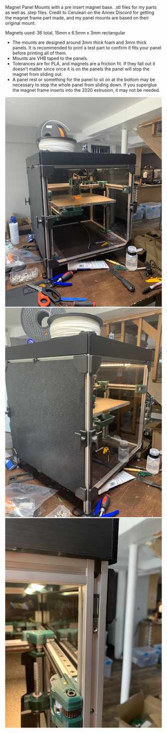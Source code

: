 Magnet Panel Mounts with a pre insert magnet base. .stl files for my parts as well as .step files. 
Credit to Cerulean on the Annex Discord for getting the magnet frame part made, and my panel mounts are based on their original mount. 

Magnets used: 36 total, 15mm x 6.5mm x 3mm rectangular 

- The mounts are designed around 3mm thick foam and 3mm thick panels. It is recommended to print a test part to confirm it fits your panel before printing all of them. 
- Mounts are VHB taped to the panels. 
- Tolerances are for PLA, and magnets are a friction fit. If they fall out it doesn't matter since once it is on the panels the panel will stop the magnet from sliding out. 
- A panel rest or something for the panel to sit on at the bottom may be necessary to stop the whole panel from sliding down. If you superglue the magnet frame inserts into the 2020 extrusion, it may not be needed. 

![Magnet Mounts 1](https://github.com/p3dstore/Denali/blob/mods/User_Mods/IamPerrine/Magnetic_quick_release_panel_mounts/image1.jpg)
![Magnet Mounts 2](https://github.com/p3dstore/Denali/blob/mods/User_Mods/IamPerrine/Magnetic_quick_release_panel_mounts/image2.jpg)
![Magnet Mounts 2020 close up](https://github.com/p3dstore/Denali/blob/mods/User_Mods/IamPerrine/Magnetic_quick_release_panel_mounts/image3.jpg)
